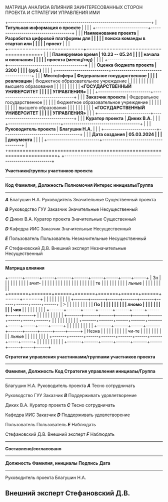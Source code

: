 МАТРИЦА АНАЛИЗА ВЛИЯНИЯ ЗАИНТЕРЕСОВАННЫХ СТОРОН ПРОЕКТА И СТРАТЕГИИ
УПРАВЛЕНИЯ ИМИ

+-----------------------------------------------------------------------+
| **Титульная информация о проекте**                                    |
|                                                                       |
| +--------------------------+--------------------------------------+   |
| | **Наименование проекта** | **Разработка цифровой платформы для  |   |
| |                          | поиска команды в стартап или         |   |
| |                          | проект**                             |   |
| +==========================+======================================+   |
| | **Планируемое время      | **10.23 -- 05.24**                   |   |
| | начала и окончания       |                                      |   |
| | проекта (месяц/год)**    |                                      |   |
| +--------------------------+--------------------------------------+   |
| | **Оценка бюджета проекта | **3300**                             |   |
| | (руб.)**                 |                                      |   |
| +--------------------------+--------------------------------------+   |
| | **Место/сфера            | Федеральное государственное          |   |
| | реализации**             | бюджетное образовательное учреждение |   |
| |                          |                                      |   |
| |                          | высшего образования                  |   |
| |                          |                                      |   |
| |                          | **«ГОСУДАРСТВЕННЫЙ УНИВЕРСИТЕТ       |   |
| |                          | УПРАВЛЕНИЯ»**                        |   |
| +--------------------------+--------------------------------------+   |
| | **Заказчик проекта**     | Федеральное государственное          |   |
| |                          | бюджетное образовательное учреждение |   |
| |                          |                                      |   |
| |                          | высшего образования                  |   |
| |                          |                                      |   |
| |                          | **«ГОСУДАРСТВЕННЫЙ УНИВЕРСИТЕТ       |   |
| |                          | УПРАВЛЕНИЯ»**                        |   |
| +--------------------------+--------------------------------------+   |
| | **Куратор проекта**      | **Диких В.А.**                       |   |
| +--------------------------+--------------------------------------+   |
| | **Руководитель проекта** | **Благушин Н.А.**                    |   |
| +--------------------------+--------------------------------------+   |
| | **Дата создания          | 05.03.2024                           |   |
| | документа**              |                                      |   |
| +--------------------------+--------------------------------------+   |
+=======================================================================+
+-----------------------------------------------------------------------+

**Участники/группы участников проекта**

  -----------------------------------------------------------------------------------
  **Код**   **Фамилия,           **Должность**      **Полномочия**   **Интерес**
            инициалы/Группа**                                        
  --------- -------------------- ------------------ ---------------- ----------------
  ***A***   Благушин Н.А.        Руководитель       Значительные     Существенный
                                 проекта                             

  ***B***   Руководство ГУУ      Заказчик           Значительные     Несущественный

  ***C***   Диких В.А.           Куратор проекта    Значительные     Существенный

  ***D***   Кафедра ИИС          Заказчик           Значительные     Несущественный

  ***E***   Пользователь         Пользователь       Незначительные   Несущественный

  ***F***   Стефановский Д.В.    Внешний эксперт    Незначительные   Несущественный

                                                                     

                                                                     

                                                                     

                                                                     
  -----------------------------------------------------------------------------------

**Матрица влияния**

+-------+-------+------+-------+-------+------+------+-----+------+
| Зн    |       |      |       |       |      |      |     |      |
| ачит- |       |      |       |       |      |      |     |      |
|       |       |      |       |       |      |      |     |      |
| те    |       |      |       |       |      |      |     |      |
| льные |       |      |       |       |      |      |     |      |
+=======+=======+======+=======+=======+======+======+=====+======+
|       |       |      |       |       |      |      |     |      |
+-------+-------+------+-------+-------+------+------+-----+------+
| >     |       |      |       |       |      |      |     |      |
|  **По |       |      |       |       |      |      |     |      |
| лномо |       |      |       |       |      |      |     |      |
| чия** |       |      |       |       |      |      |     |      |
+-------+-------+------+-------+-------+------+------+-----+------+
|       |       |      |       |       |      |      |     |      |
+-------+-------+------+-------+-------+------+------+-----+------+
|       |       |      |       |       |      |      |     |      |
+-------+-------+------+-------+-------+------+------+-----+------+
|       |       |      |       |       |      |      |     |      |
+-------+-------+------+-------+-------+------+------+-----+------+
| Незна |       |      |       |       |      |      |     |      |
| чи-те |       |      |       |       |      |      |     |      |
| льные |       |      |       |       |      |      |     |      |
+-------+-------+------+-------+-------+------+------+-----+------+
|       |       |      |       |       |      |      |     |      |
+-------+-------+------+-------+-------+------+------+-----+------+

**Стратегии управления участниками/группами участников проекта**

  -------------------------------------------------------------------------------
  **Фамилия,          **Должность**          **Код**   **Стратегия управления**
  инициалы/Группа**                                    
  ------------------- ---------------------- --------- --------------------------
  Благушин Н.А.       Руководитель проекта   ***A***   Тесно сотрудничать

  Руководство ГУУ     Заказчик               ***B***   Поддерживать
                                                       удовлетворение

  Диких В.А.          Куратор проекта        ***C***   Тесно сотрудничать

  Кафедра ИИС         Заказчик               ***D***   Поддерживать
                                                       удовлетворение

  Пользователь        Пользователь           ***E***   Наблюдать

  Стефановский Д.В.   Внешний эксперт        ***F***   Наблюдать

                                                       

                                                       

                                                       

                                                       
  -------------------------------------------------------------------------------

**Составлено/согласовано**

  ---------------------------------------------------------------------------
  **Должность**           **Фамилия, инициалы**   **Подпись**      **Дата**
  ----------------------- ----------------------- ---------------- ----------
  Руководитель проекта    Благушин Н.А.                            

  Внешний эксперт         Стефановский Д.В.                        
  ---------------------------------------------------------------------------
